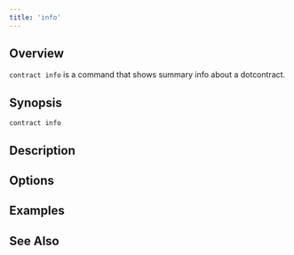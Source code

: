 ```yaml
---
title: 'info'
---
```


## Overview

`contract info` is a command that shows summary info about a dotcontract.

## Synopsis

```
contract info
```

## Description


## Options

## Examples

## See Also
